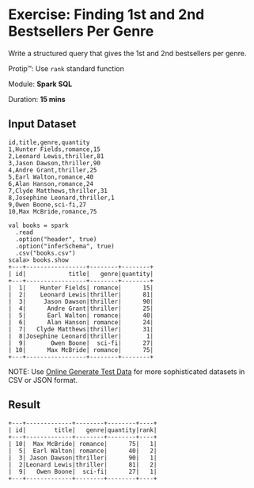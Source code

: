 # Exercise: Finding 1st and 2nd Bestsellers Per Genre

Write a structured query that gives the 1st and 2nd bestsellers per genre.

Protip™: Use `rank` standard function

Module: **Spark SQL**

Duration: **15 mins**

## Input Dataset

```text
id,title,genre,quantity
1,Hunter Fields,romance,15
2,Leonard Lewis,thriller,81
3,Jason Dawson,thriller,90
4,Andre Grant,thriller,25
5,Earl Walton,romance,40
6,Alan Hanson,romance,24
7,Clyde Matthews,thriller,31
8,Josephine Leonard,thriller,1
9,Owen Boone,sci-fi,27
10,Max McBride,romance,75
```

```text
val books = spark
  .read
  .option("header", true)
  .option("inferSchema", true)
  .csv("books.csv")
scala> books.show
+---+-----------------+--------+--------+
| id|            title|   genre|quantity|
+---+-----------------+--------+--------+
|  1|    Hunter Fields| romance|      15|
|  2|    Leonard Lewis|thriller|      81|
|  3|     Jason Dawson|thriller|      90|
|  4|      Andre Grant|thriller|      25|
|  5|      Earl Walton| romance|      40|
|  6|      Alan Hanson| romance|      24|
|  7|   Clyde Matthews|thriller|      31|
|  8|Josephine Leonard|thriller|       1|
|  9|       Owen Boone|  sci-fi|      27|
| 10|      Max McBride| romance|      75|
+---+-----------------+--------+--------+
```

NOTE: Use [Online Generate Test Data](http://www.convertcsv.com/generate-test-data.htm) for more sophisticated datasets in CSV or JSON format.

## Result

```text
+---+-------------+--------+--------+----+
| id|        title|   genre|quantity|rank|
+---+-------------+--------+--------+----+
| 10|  Max McBride| romance|      75|   1|
|  5|  Earl Walton| romance|      40|   2|
|  3| Jason Dawson|thriller|      90|   1|
|  2|Leonard Lewis|thriller|      81|   2|
|  9|   Owen Boone|  sci-fi|      27|   1|
+---+-------------+--------+--------+----+
```

<!--
## Solution

```text
import org.apache.spark.sql.expressions.Window
val genreByQuantityDesc = Window.partitionBy("genre").orderBy($"quantity".desc)
val solution = books.withColumn("rank", rank over genreByQuantityDesc).filter($"rank" < 3)
```

-->
